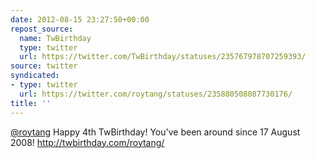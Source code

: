 ```yaml
---
date: 2012-08-15 23:27:50+00:00
repost_source:
  name: TwBirthday
  type: twitter
  url: https://twitter.com/TwBirthday/statuses/235767978707259393/
source: twitter
syndicated:
- type: twitter
  url: https://twitter.com/roytang/statuses/235880508087730176/
title: ''
---
```


[@roytang](https://twitter.com/roytang/) Happy 4th TwBirthday! You've been around since 17 August 2008! http://twbirthday.com/roytang/